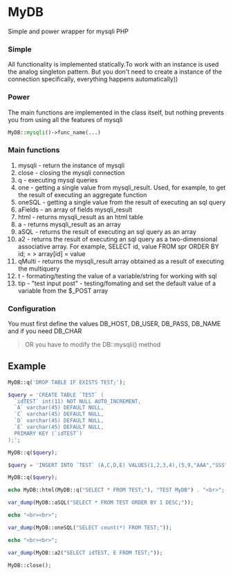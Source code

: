 # MyDB
Simple and power wrapper for mysqli PHP 

### Simple
All functionality is implemented statically.To work with an instance is used the analog singleton pattern. But you don't need to create a instance of the connection specifically, everything happens automatically))

### Power
The main functions are implemented in the class itself, but nothing prevents you from using all the features of mysqli
```php
MyDB::mysqli()->func_name(...)
```

### Main functions
1. mysqli - return the instance of mysqli
2. close - closing the mysqli connection
3. q - executing mysql queries
4. one - getting a single value from mysqli_result. Used, for example, to get the result of executing an aggregate function
5. oneSQL - getting a single value from the result of executing an sql query
6. aFields - an array of fields mysqli_result
7. html - returns mysqli_result as an html table
8. a - returns mysqli_result as an array
9. aSQL - returns the result of executing an sql query as an array
10. a2 - returns the result of executing an sql query as a two-dimensional associative array.
    For example, SELECT id, value FROM spr ORDER BY id; = > array[id] = value
11. qMulti - returns the mysqli_result array obtained as a result of executing the multiquery
12. t - formating/testing the value of a variable/string for working with sql
13. tip - "test input post" - testing/fomating and set the default value of a variable from the $_POST array

### Configuration
You must first define the values DB_HOST, DB_USER, DB_PASS, DB_NAME and if you need DB_CHAR
> OR you have to modify the DB::mysqli() method

## Example
```php
MyDB::q('DROP TABLE IF EXISTS TEST;');

$query = 'CREATE TABLE `TEST` (
  `idTEST` int(11) NOT NULL AUTO_INCREMENT,
  `A` varchar(45) DEFAULT NULL,
  `C` varchar(45) DEFAULT NULL,
  `D` varchar(45) DEFAULT NULL,
  `E` varchar(45) DEFAULT NULL,
  PRIMARY KEY (`idTEST`)
);';

MyDB::q($query);

$query = 'INSERT INTO `TEST` (A,C,D,E) VALUES(1,2,3,4),(5,9,"AAA","SSS"),("BBBB","290674", "JJJJJJJ","Asddddd");';

MyDB::q($query);

echo MyDB::html(MyDB::q("SELECT * FROM TEST;"), "TEST MyDB") . "<br>";

var_dump(MyDB::aSQL("SELECT * FROM TEST ORDER BY 1 DESC;"));

echo "<br><br>";

var_dump(MyDB::oneSQL("SELECT count(*) FROM TEST;"));

echo "<br><br>";

var_dump(MyDB::a2("SELECT idTEST, E FROM TEST;"));

MyDB::close();
```
